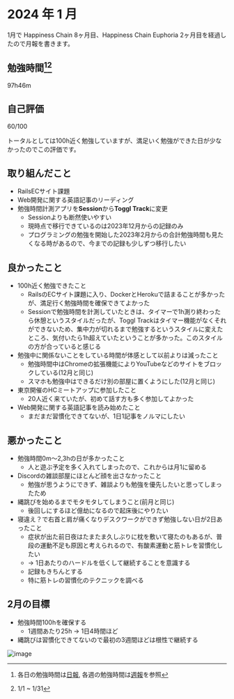 # 2024 年 1 月
1月で Happiness Chain 8ヶ月目、Happiness Chain Euphoria 2ヶ月目を経過したので月報を書きます。

## 勉強時間[^1][^2]
97h46m
[^1]: 各日の勉強時間は[日報](https://github.com/nil-ramuda/daily-report), 各週の勉強時間は[週報](https://github.com/nil-ramuda/weekly-report)を参照
[^2]: 1/1 ~ 1/31


## 自己評価
60/100

トータルとしては100h近く勉強していますが、満足いく勉強ができた日が少なかったのでこの評価です。

## 取り組んだこと
- RailsECサイト課題
- Web開発に関する英語記事のリーディング
- 勉強時間計測アプリを**Session**から**Toggl Track**に変更
  - Sessionよりも断然使いやすい
  - 現時点で移行できているのは2023年12月からの記録のみ
  - プログラミングの勉強を開始した2023年2月からの合計勉強時間も見たくなる時があるので、今までの記録も少しずつ移行したい

## 良かったこと
- 100h近く勉強できたこと
  - RailsのECサイト課題に入り、DockerとHerokuで詰まることが多かったが、満足行く勉強時間を確保できてよかった
  - Sessionで勉強時間を計測していたときは、タイマーで1h測り終わったら休憩というスタイルだったが、Toggl Trackはタイマー機能がなくそれができないため、集中力が切れるまで勉強するというスタイルに変えたところ、気付いたら1h超えていたということが多かった。このスタイルの方が合っていると感じる
- 勉強中に関係ないことをしている時間が体感として以前よりは減ったこと
  - 勉強時間中はChromeの拡張機能によりYouTubeなどのサイトをブロックしている(12月と同じ)
  - スマホも勉強中はできるだけ別の部屋に置くようにした(12月と同じ)
- 東京開催のHCミートアップに参加したこと
  - 20人近く来ていたが、初めて話す方も多く参加してよかった
- Web開発に関する英語記事を読み始めたこと
  - まだまだ習慣化できてないが、1日1記事をノルマにしたい

## 悪かったこと
- 勉強時間0m〜2,3hの日が多かったこと
  - 人と遊ぶ予定を多く入れてしまったので、これからは月1に留める
- Discordの雑談部屋にほとんど顔を出さなかったこと
  - 勉強が思うようにできず、雑談よりも勉強を優先したいと思ってしまったため
- 縄跳びを始めるまでモタモタしてしまうこと(前月と同じ)
  - 後回しにするほど億劫になるので起床後にやりたい
- 寝違え？で右首と肩が痛くなりデスクワークができず勉強しない日が2日あったこと
  - 症状が出た前日夜はたまたま久しぶりに枕を敷いて寝たのもあるが、普段の運動不足も原因と考えられるので、有酸素運動と筋トレを習慣化したい
  - -> 1日あたりのハードルを低くして継続することを意識する
  - 記録もきちんとする
  - 特に筋トレの習慣化のテクニックを調べる

## 2月の目標
- 勉強時間100hを確保する
  - 1週間あたり25h -> 1日4時間ほど
- 縄跳びは習慣化できてないので最初の3週間ほどは根性で継続する

![image](https://github.com/nil-ramuda/monthly_report/assets/94735931/369d6c21-3905-411b-9b14-159556855723)

